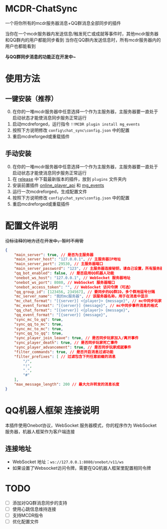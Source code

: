 # MCDR-ChatSync
一个将你所有的mcdr服务器消息+QQ群消息全部同步的插件

当你在一个mcdr服务器内发送信息/触发死亡或成就等事件时，其他mcdr服务器和QQ群内的用户都能同步看到
当你在QQ群内发送信息时，所有mcdr服务器内的用户也都能看到

**与QQ群同步消息的功能正在开发中~**

# 使用方法
## 一键安装（推荐）
0. 在你的一堆mcdr服务器中任意选择一个作为主服务器，主服务器要一直处于启动状态才能使消息同步服务正常运行
1. 启动mcdreforged，运行指令 `!!MCDR plugin install mg_events`
2. 按照下方说明修改 `config\chat_sync\config.json` 中的配置
3. 重启mcdreforged或重载插件

## 手动安装
0. 在你的一堆mcdr服务器中任意选择一个作为主服务器，主服务器要一直处于启动状态才能使消息同步服务正常运行
1. 在 [release](https://github.com/sedatemickey/MCDR-ChatSync/releases) 中下载最新版本的插件，放到 `plugins` 文件夹内
2. 安装前置插件 [online_player_api](https://mcdreforged.com/zh-CN/plugin/online_player_api) 和 [mg_events](https://mcdreforged.com/zh-CN/plugin/mg_events)
3. 运行一次mcdreforged，生成配置文件
4. 按照下方说明修改 `config\chat_sync\config.json` 中的配置
5. 重启mcdreforged或重载插件

# 配置文件说明
~~没标注释的地方还在开发中，暂时不用管~~
```json
{
    "main_server": true, // 是否为主服务器
    "main_server_host": "127.0.0.1", // 主服务器IP地址
    "main_server_port": 29530, // 主服务器端口
    "main_server_password": "123", // 主服务器连接秘钥，请自己设置，所有服务器必须相同
    "qq_bot_enabled": false, // 是否启用QQ机器人功能
    "onebot_ws_host": "127.0.0.1", // WebSocket 服务器地址
    "onebot_ws_port": 8080, // WebSocket 服务器端口
    "onebot_access_token": "", // WebSocket 访问令牌（可选）
    "qq_group_id": [123456, 234567], // 要同步的QQ群ID，多个群用逗号分隔
    "mc_server_name": "我的mc服务器", // 该服务器名称，用于在消息中显示
    "mc_chat_format": "[{server}] <{player}> {message}", // mc中同步玩家聊天消息的格式
    "mc_event_format": "[{server}] {message}", // mc中同步事件消息的格式
    "qq_chat_format": "[{server}] <{player}> {message}",
    "qq_event_format": "[{server}] {message}",
    "sync_mc_to_qq": true,
    "sync_qq_to_mc": true,
    "sync_mc_to_mc": true,
    "sync_qq_to_qq": true,
    "sync_player_join_leave": true, // 是否同步玩家加入/离开事件
    "sync_player_death": true, // 是否同步玩家死亡事件
    "sync_player_advancement": true, // 是否同步玩家成就事件
    "filter_commands": true, // 是否开启消息过滤功能
    "filter_prefixes": [ // 过滤包含下列任意前缀的消息
        "/",
        "!",
        ".",
        "#"
    ],
    "max_message_length": 200 // 最大允许转发的消息长度
}
```

# QQ机器人框架 连接说明

本插件使用Onebot协议，WebSocket 服务器模式，你的程序作为 WebSocket 服务器，机器人框架作为客户端连接

## 连接地址
- WebSocket 地址：`ws://127.0.0.1:8080/onebot/v11/ws`
- 如果设置了Websocket访问令牌，需要在QQ机器人框架里配置相同令牌


# TODO
- [ ] 添加对QQ群消息同步的支持
- [ ] 使用心跳信息维持连接
- [ ] 支持MCDR指令
- [ ] 优化配置文件